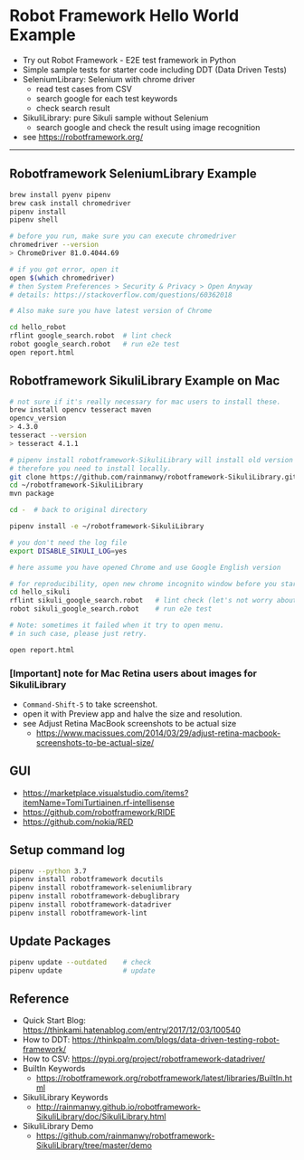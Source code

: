 # Robot Framework Hello World Example

* Try out Robot Framework - E2E test framework in Python
* Simple sample tests for starter code including DDT (Data Driven Tests)
* SeleniumLibrary: Selenium with chrome driver
  - read test cases from CSV
  - search google for each test keywords
  - check search result
* SikuliLibrary: pure Sikuli sample without Selenium
  - search google and check the result using image recognition
* see https://robotframework.org/

----------

## Robotframework SeleniumLibrary Example

```bash
brew install pyenv pipenv
brew cask install chromedriver
pipenv install
pipenv shell

# before you run, make sure you can execute chromedriver
chromedriver --version
> ChromeDriver 81.0.4044.69

# if you got error, open it
open $(which chromedriver)
# then System Preferences > Security & Privacy > Open Anyway
# details: https://stackoverflow.com/questions/60362018

# Also make sure you have latest version of Chrome

cd hello_robot
rflint google_search.robot  # lint check
robot google_search.robot   # run e2e test
open report.html
```

## Robotframework SikuliLibrary Example on Mac

```bash
# not sure if it's really necessary for mac users to install these.
brew install opencv tesseract maven
opencv_version 
> 4.3.0
tesseract --version
> tesseract 4.1.1

# pipenv install robotframework-SikuliLibrary will install old version for windows.
# therefore you need to install locally.
git clone https://github.com/rainmanwy/robotframework-SikuliLibrary.git ~/robotframework-SikuliLibrary
cd ~/robotframework-SikuliLibrary
mvn package

cd -  # back to original directory

pipenv install -e ~/robotframework-SikuliLibrary

# you don't need the log file
export DISABLE_SIKULI_LOG=yes

# here assume you have opened Chrome and use Google English version

# for reproducibility, open new chrome incognito window before you start.
cd hello_sikuli
rflint sikuli_google_search.robot   # lint check (let's not worry about doc error)
robot sikuli_google_search.robot    # run e2e test

# Note: sometimes it failed when it try to open menu.
# in such case, please just retry.

open report.html
```

### [Important] note for Mac Retina users about images for SikuliLibrary

* `Command-Shift-5` to take screenshot.
* open it with Preview app and halve the size and resolution.
* see Adjust Retina MacBook screenshots to be actual size
  - https://www.macissues.com/2014/03/29/adjust-retina-macbook-screenshots-to-be-actual-size/

## GUI

* https://marketplace.visualstudio.com/items?itemName=TomiTurtiainen.rf-intellisense
* https://github.com/robotframework/RIDE
* https://github.com/nokia/RED

## Setup command log

```bash
pipenv --python 3.7
pipenv install robotframework docutils
pipenv install robotframework-seleniumlibrary
pipenv install robotframework-debuglibrary
pipenv install robotframework-datadriver
pipenv install robotframework-lint
```

## Update Packages

```bash
pipenv update --outdated    # check
pipenv update               # update
```

## Reference

* Quick Start Blog: https://thinkami.hatenablog.com/entry/2017/12/03/100540
* How to DDT: https://thinkpalm.com/blogs/data-driven-testing-robot-framework/
* How to CSV: https://pypi.org/project/robotframework-datadriver/
* BuiltIn Keywords
  - https://robotframework.org/robotframework/latest/libraries/BuiltIn.html
* SikuliLibrary Keywords
  - http://rainmanwy.github.io/robotframework-SikuliLibrary/doc/SikuliLibrary.html
* SikuliLibrary Demo
  - https://github.com/rainmanwy/robotframework-SikuliLibrary/tree/master/demo
